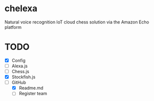 
# chelexa
Natural voice recognition IoT cloud chess solution via the Amazon Echo platform 

# TODO
- [x] Config
- [ ] Alexa.js
- [ ] Chess.js
- [x] Stockfish.js
- [ ] GitHub
   - [x] Readme.md
   - [ ] Register team
